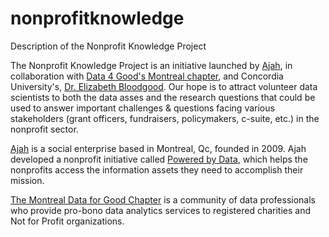 # nonprofitknowledge
Description of the Nonprofit Knowledge Project

The Nonprofit Knowledge Project is an initiative launched by <a href="http://www.ajah.ca">Ajah</a>, in collaboration with <a href="https://montreal.dataforgood.ca/">Data 4 Good's Montreal chapter</a>, and Concordia University's, <a href="https://www.concordia.ca/faculty/elizabeth-bloodgood.html">Dr. Elizabeth Bloodgood</a>. Our hope is to attract volunteer data scientists to both the data asses and the research questions that could be used to answer important challenges & questions facing various stakeholders (grant officers, fundraisers, policymakers, c-suite, etc.) in the nonprofit sector. 

<a href="https://ajah.ca/">Ajah</a> is a social enterprise based in Montreal, Qc, founded in 2009. Ajah developed a nonprofit initiative called <a href="https://www.PoweredbyData.org">Powered by Data</a>, which helps the nonprofits access the information assets they need to accomplish their mission. 

<a href="https://montreal.dataforgood.ca/">The Montreal Data for Good Chapter</a> is a community of data professionals who provide pro-bono data analytics services to registered charities and Not for Profit organizations.

